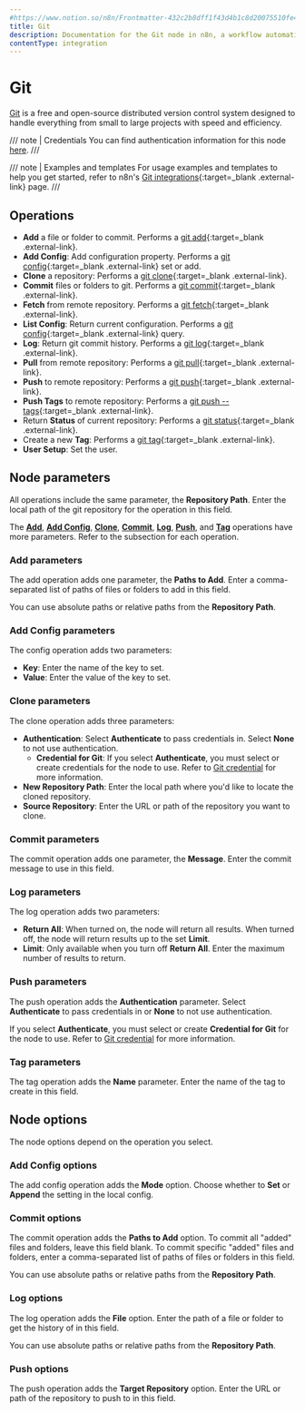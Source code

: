 ```yaml
---
#https://www.notion.so/n8n/Frontmatter-432c2b8dff1f43d4b1c8d20075510fe4
title: Git
description: Documentation for the Git node in n8n, a workflow automation platform. Includes guidance on usage, and links to examples.
contentType: integration
---
```


# Git

[Git](https://git-scm.com/) is a free and open-source distributed version control system designed to handle everything from small to large projects with speed and efficiency.

/// note | Credentials
You can find authentication information for this node [here](/integrations/builtin/credentials/git/).
///

/// note | Examples and templates
For usage examples and templates to help you get started, refer to n8n's [Git integrations](https://n8n.io/integrations/git/){:target=_blank .external-link} page.
///


## Operations

* **Add** a file or folder to commit. Performs a [git add](https://git-scm.com/docs/git-add){:target=_blank .external-link}.
* **Add Config**: Add configuration property. Performs a [git config](https://git-scm.com/docs/git-config){:target=_blank .external-link} set or add.
* **Clone** a repository: Performs a [git clone](https://git-scm.com/docs/git-clone){:target=_blank .external-link}.
* **Commit** files or folders to git. Performs a [git commit](https://git-scm.com/docs/git-commit){:target=_blank .external-link}.
* **Fetch** from remote repository. Performs a [git fetch](https://git-scm.com/docs/git-fetch){:target=_blank .external-link}.
* **List Config**: Return current configuration. Performs a [git config](https://git-scm.com/docs/git-config){:target=_blank .external-link} query.
* **Log**: Return git commit history. Performs a [git log](https://git-scm.com/docs/git-log){:target=_blank .external-link}.
* **Pull** from remote repository: Performs a [git pull](https://git-scm.com/docs/git-pull){:target=_blank .external-link}.
* **Push** to remote repository: Performs a [git push](https://git-scm.com/docs/git-push){:target=_blank .external-link}.
* **Push Tags** to remote repository: Performs a [git push --tags](https://git-scm.com/docs/git-push#Documentation/git-push.txt---tags){:target=_blank .external-link}.
* Return **Status** of current repository: Performs a [git status](https://git-scm.com/docs/git-status){:target=_blank .external-link}.
* Create a new **Tag**: Performs a [git tag](https://git-scm.com/docs/git-tag){:target=_blank .external-link}.
* **User Setup**: Set the user.

## Node parameters

All operations include the same parameter, the **Repository Path**. Enter the local path of the git repository for the operation in this field.

The [**Add**](#add-parameters), [**Add Config**](#add-config-parameters), [**Clone**](#clone-parameters), [**Commit**](#commit-parameters), [**Log**](#log-parameters), [**Push**](#push-parameters), and [**Tag**](#tag-parameters) operations have more parameters. Refer to the subsection for each operation.

### Add parameters

The add operation adds one parameter, the **Paths to Add**. Enter a comma-separated list of paths of files or folders to add in this field.

You can use absolute paths or relative paths from the **Repository Path**.

### Add Config parameters

The config operation adds two parameters:

* **Key**: Enter the name of the key to set.
* **Value**: Enter the value of the key to set.

### Clone parameters

The clone operation adds three parameters:

* **Authentication**: Select **Authenticate** to pass credentials in. Select **None** to not use authentication.
    * **Credential for Git**: If you select **Authenticate**, you must select or create credentials for the node to use. Refer to [Git credential](/integrations/builtin/credentials/git/) for more information.
* **New Repository Path**: Enter the local path where you'd like to locate the cloned repository.
* **Source Repository**: Enter the URL or path of the repository you want to clone.

### Commit parameters

The commit operation adds one parameter, the **Message**. Enter the commit message to use in this field.

### Log parameters

The log operation adds two parameters:

* **Return All**: When turned on, the node will return all results. When turned off, the node will return results up to the set **Limit**.
* **Limit**: Only available when you turn off **Return All**. Enter the maximum number of results to return.

### Push parameters

The push operation adds the **Authentication** parameter. Select **Authenticate** to pass credentials in or **None** to not use authentication.

If you select **Authenticate**, you must select or create **Credential for Git** for the node to use. Refer to [Git credential](/integrations/builtin/credentials/git/) for more information.

### Tag parameters

The tag operation adds the **Name** parameter. Enter the name of the tag to create in this field.

## Node options

The node options depend on the operation you select.

### Add Config options

The add config operation adds the **Mode** option. Choose whether to **Set** or **Append** the setting in the local config.

### Commit options

The commit operation adds the **Paths to Add** option. To commit all "added" files and folders, leave this field blank. To commit specific "added" files and folders, enter a comma-separated list of paths of files or folders in this field.

You can use absolute paths or relative paths from the **Repository Path**.

### Log options

The log operation adds the **File** option. Enter the path of a file or folder to get the history of in this field.

You can use absolute paths or relative paths from the **Repository Path**.

### Push options

The push operation adds the **Target Repository** option. Enter the URL or path of the repository to push to in this field.
